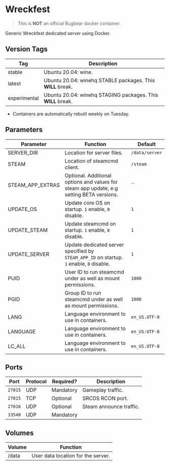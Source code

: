# Wreckfest

> This is **NOT** an official Bugbear docker container.

Generic Wreckfest dedicated server using Docker.

## Version Tags

| Tag          | Description                                                 |
|--------------|-------------------------------------------------------------|
| stable       | Ubuntu 20.04: wine.                                         |
| latest       | Ubuntu 20.04: winehq STABLE packages. This **WILL** break.  |
| experimental | Ubuntu 20.04: winehq STAGING packages. This **WILL** break. |
* Containers are automatically rebuilt weekly on Tuesday.

## Parameters

| Parameter        | Function                                                                                 | Default        |
|------------------|------------------------------------------------------------------------------------------|----------------|
| SERVER_DIR       | Location for server files.                                                               | `/data/server` |
| STEAM            | Location of steamcmd client.                                                             | `/steam`       |
| STEAM_APP_EXTRAS | Optional. Additional options and values for steam app update, e.g setting BETA versions. | ``             |
| UPDATE_OS        | Update core OS on startup. `1` enable, `0` disable.                                      | `1`            |
| UPDATE_STEAM     | Update steamcmd on startup. `1` enable, `0` disable.                                     | `1`            |
| UPDATE_SERVER    | Update dedicated server specified by `STEAM_APP_ID` on startup. `1` enable, `0` disable. | `1`            |
| PUID             | User ID to run steamcmd under as well as mount permissions.                              | `1000`         |
| PGID             | Group ID to run steamcmd under as well as mount permissions.                             | `1000`         |
| LANG             | Language environment to use in containers.                                               | `en_US.UTF-8`  |
| LANGUAGE         | Language environment to use in containers.                                               | `en_US:UTF-8`  |
| LC_ALL           | Language environment to use in containers.                                               | `en_US.UTF-8`  |

## Ports

| Port  | Protocol | Required? | Description                  |
|-------|----------|-----------|------------------------------|
|`27015`| UDP      | Mandatory | Gameplay traffic.            |
|`27015`| TCP      | Optional  | SRCDS RCON port.             |
|`27016`| UDP      | Optional  | Steam announce traffic.      |
|`33540`| UDP      | Mandatory |                              |

## Volumes

| Volume  | Function                           |
|---------|------------------------------------|
| /data   | User data location for the server. |